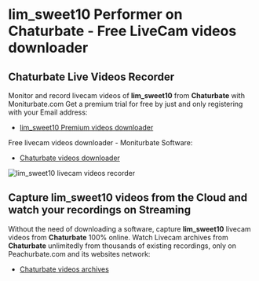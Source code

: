 # lim_sweet10 Performer on Chaturbate - Free LiveCam videos downloader

## Chaturbate Live Videos Recorder

Monitor and record livecam videos of **lim_sweet10** from **Chaturbate** with Moniturbate.com
Get a premium trial for free by just and only registering with your Email address:
* [lim_sweet10 Premium videos downloader](https://moniturbate.com/request-demo-licence-key.html)

Free livecam videos downloader - Moniturbate Software:
* [Chaturbate videos downloader](https://moniturbate.com/moniturbate-download-software.html)

![lim_sweet10 livecam videos recorder](https://peachurnet.com/templates/moniturbate-software.png)


## Capture lim_sweet10 videos from the Cloud and watch your recordings on Streaming

Without the need of downloading a software, capture **lim_sweet10** livecam videos from **Chaturbate** 100% online.
Watch Livecam archives from **Chaturbate** unlimitedly from thousands of existing recordings, only on Peachurbate.com and its websites network:
* [Chaturbate videos archives](https://peachurnet.com/)